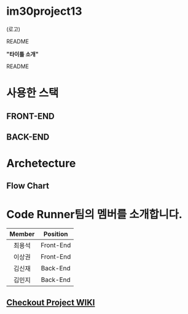 # im30project13

(로고)

README

**"타이틀 소개"**

README

# 사용한 스택

## FRONT-END



## BACK-END



# Archetecture



## Flow Chart



# Code Runner팀의 멤버를 소개합니다.

| Member | Position  |
| :----: | :-------: |
| 최용석 | Front-End  |
| 이상권 | Front-End  |
| 김신재 | Back-End |
| 김민지 | Back-End |

## [Checkout Project WIKI](https://github.com/codestates/im30project13/wiki)
